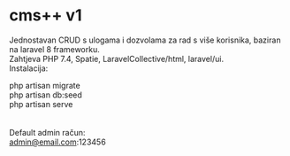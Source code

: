 # cms++ v1
Jednostavan CRUD s ulogama i dozvolama za rad s više korisnika, baziran na laravel 8 frameworku.\
Zahtjeva PHP 7.4, Spatie, LaravelCollective/html, laravel/ui.\
Instalacija: 

php artisan migrate\
php artisan db:seed \
php artisan serve\
\
\
Default admin račun:\
admin@email.com:123456

